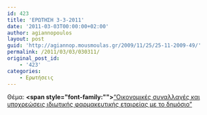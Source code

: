 ```yaml
---
id: 423
title: 'ΕΡΩΤΗΣΗ 3-3-2011'
date: '2011-03-03T00:00:00+02:00'
author: agiannopoulos
layout: post
guid: 'http://agiannop.mousmoulas.gr/2009/11/25/25-11-2009-49/'
permalink: /2011/03/03/030311/
original_post_id:
    - '423'
categories:
    - Ερωτήσεις
---
```


Θέμα: **<span style="font-family:""></span>**[“Οικονομικές συναλλαγές και υποχρεώσεις ιδιωτικής φαρμακευτικής εταιρείας με το δημόσιο” ](http://localhost:8000/wp-content/uploads/2009/11/03032011_sinallages_idiotikis_etairias.pdf)